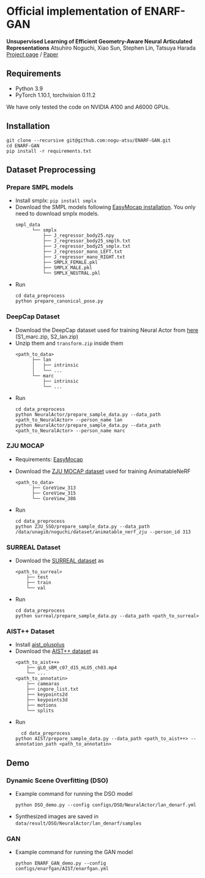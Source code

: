 # Official implementation of ENARF-GAN

**Unsupervised Learning of Efficient Geometry-Aware Neural Articulated Representations**
Atsuhiro Noguchi, Xiao Sun, Stephen Lin, Tatsuya Harada
[Project page](https://nogu-atsu.github.io/ENARF-GAN/) / [Paper](https://nogu-atsu.github.io/ENARF-GAN/)

## Requirements
- Python 3.9
- PyTorch 1.10.1, torchvision 0.11.2

We have only tested the code on NVIDIA A100 and A6000 GPUs.
## Installation
```angular2html
git clone --recursive git@github.com:nogu-atsu/ENARF-GAN.git
cd ENARF-GAN
pip install -r requirements.txt
```

## Dataset Preprocessing
### Prepare SMPL models
- Install smplx: `pip install smplx`
- Download the SMPL models
  following [EasyMocap installation](https://github.com/zju3dv/EasyMocap/blob/master/doc/installation.md). You only need to download smplx models.
  ```
  smpl_data
        └── smplx
            ├── J_regressor_body25.npy
            ├── J_regressor_body25_smplh.txt
            ├── J_regressor_body25_smplx.txt 
            ├── J_regressor_mano_LEFT.txt 
            ├── J_regressor_mano_RIGHT.txt
            ├── SMPLX_FEMALE.pkl
            ├── SMPLX_MALE.pkl
            └── SMPLX_NEUTRAL.pkl
  ```
- Run
  ```
  cd data_preprocess
  python prepare_canonical_pose.py
  ```

### DeepCap Dataset
- Download the DeepCap dataset used for training Neural Actor from [here](https://vcai.mpi-inf.mpg.de/projects/NeuralActor/) (S1_marc.zip, S2_lan.zip)
- Unzip them and `transform.zip` inside them
  ```
  <path_to_data>
        ├── lan
        │   ├── intrinsic
        │   └── ...
        └── marc
            ├── intrinsic
            └── ...
  ```
- Run
  ```
  cd data_preprocess
  python NeuralActor/prepare_sample_data.py --data_path <path_to_NeuralActor> --person_name lan
  python NeuralActor/prepare_sample_data.py --data_path <path_to_NeuralActor> --person_name marc
  ```

### ZJU MOCAP

- Requirements: [EasyMocap](https://github.com/zju3dv/EasyMocap)

- Download the [ZJU MOCAP dataset](https://github.com/zju3dv/animatable_nerf/blob/master/INSTALL.md#zju-mocap-dataset) used for training AnimatableNeRF
  ```
  <path_to_data>
        ├── CoreView_313
        ├── CoreView_315
        └── CoreView_386
  ```
- Run
  ```angular2html
  cd data_preprocess
  python ZJU_SSO/prepare_sample_data.py --data_path /data/unagi0/noguchi/dataset/animatable_nerf_zju --person_id 313 
  ```


### SURREAL Dataset
- Download the [SURREAL dataset](https://github.com/gulvarol/surreal) as
  ```
  <path_to_surreal>
      ├── test
      ├── train
      └── val
  ```
- Run
  ```
  cd data_preprocess
  python surreal/prepare_sample_data.py --data_path <path_to_surreal>
  ```

### AIST++ Dataset
- Install [aist_plusplus](https://github.com/google/aistplusplus_api/)
- Download the [AIST++ dataset](https://google.github.io/aistplusplus_dataset/) as
  ```
  <path_to_aist++>
      ├── gLO_sBM_c07_d15_mLO5_ch03.mp4
      └── ...
  <path_to_annotatin>
      ├── camearas
      ├── ingore_list.txt
      ├── keypoints2d
      ├── keypoints3d
      ├── motions
      └── splits
  ```
- Run
  ```
    cd data_preprocess
  python AIST/prepare_sample_data.py --data_path <path_to_aist++> --annotation_path <path_to_annotatin>
  ```
## Demo
### Dynamic Scene Overfitting (DSO)
- Example command for running the DSO model
  ```
  python DSO_demo.py --config configs/DSO/NeuralActor/lan_denarf.yml 
  ```
- Synthesized images are saved in `data/result/DSO/NeuralActor/lan_denarf/samples`

### GAN
- Example command for running the GAN model
  ```
  python ENARF_GAN_demo.py --config configs/enarfgan/AIST/enarfgan.yml
  ```